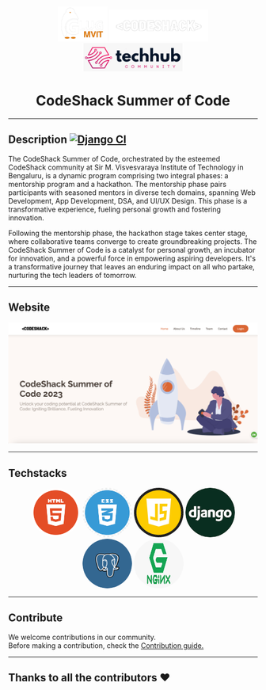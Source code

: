 <div align="center">
<img width="100" alt="glug" src="https://github.com/techhub-community/csoc_platform/blob/Readme/images/glug_wh.png">
<img width="200" alt="Codeshack" src="https://github.com/techhub-community/csoc_platform/blob/Readme/images/c1.png">
<img width="200" alt="TechHub" src="https://github.com/techhub-community/csoc_platform/blob/Readme/images/Techhub.jpeg">
</div>
<div align="center" width="400" height="300">
<h1>CodeShack Summer of Code  </h1> 
</div>
<hr/>

## Description [![Django CI](https://github.com/techhub-community/csoc_platform/actions/workflows/ci.yml/badge.svg)](https://github.com/techhub-community/csoc_platform/actions/workflows/ci.yml)

<p>The CodeShack Summer of Code, orchestrated by the esteemed CodeShack community at Sir M. Visvesvaraya Institute of Technology in Bengaluru, is a dynamic program comprising two integral phases: a mentorship program and a hackathon. The mentorship phase pairs participants with seasoned mentors in diverse tech domains, spanning Web Development, App Development, DSA, and UI/UX Design. This phase is a transformative experience, fueling personal growth and fostering innovation.

Following the mentorship phase, the hackathon stage takes center stage, where collaborative teams converge to create groundbreaking projects. The CodeShack Summer of Code is a catalyst for personal growth, an incubator for innovation, and a powerful force in empowering aspiring developers. It's a transformative journey that leaves an enduring impact on all who partake, nurturing the tech leaders of tomorrow.</p>

<hr/>

## Website

<img width="960" src="https://github.com/techhub-community/csoc_platform/blob/Readme/images/csocwebsite.png" alt="csoc website">

<hr/>

## Techstacks
<div align="center">
  <img src="https://github.com/techhub-community/csoc_platform/blob/Readme/images/html.png" width="100" height="100" style="border-radius: 50%;">
  <img src="https://github.com/techhub-community/csoc_platform/blob/Readme/images/css.png" width="100" height="100" style="border-radius: 50%;">
  <img src="https://github.com/techhub-community/csoc_platform/blob/Readme/images/js.png" width="100" height="100" style="border-radius: 50%;">
  <img src="https://github.com/techhub-community/csoc_platform/blob/Readme/images/django.png" width="100" height="100" style="border-radius: 50%;">
  <img src="https://github.com/techhub-community/csoc_platform/blob/Readme/images/postgres.png" width="100" height="100" style="border-radius: 50%;">

<img src="https://github.com/techhub-community/csoc_platform/blob/Readme/images/ngnix.png" width="100" height="100" style="border-radius: 50%;">

</div>


<hr>

## Contribute

We welcome contributions in our community.<br>
Before making a contribution, check the <a href="CONTRIBUTING.md">Contribution guide.</a>
<hr>

## Thanks to all the contributors ❤️

